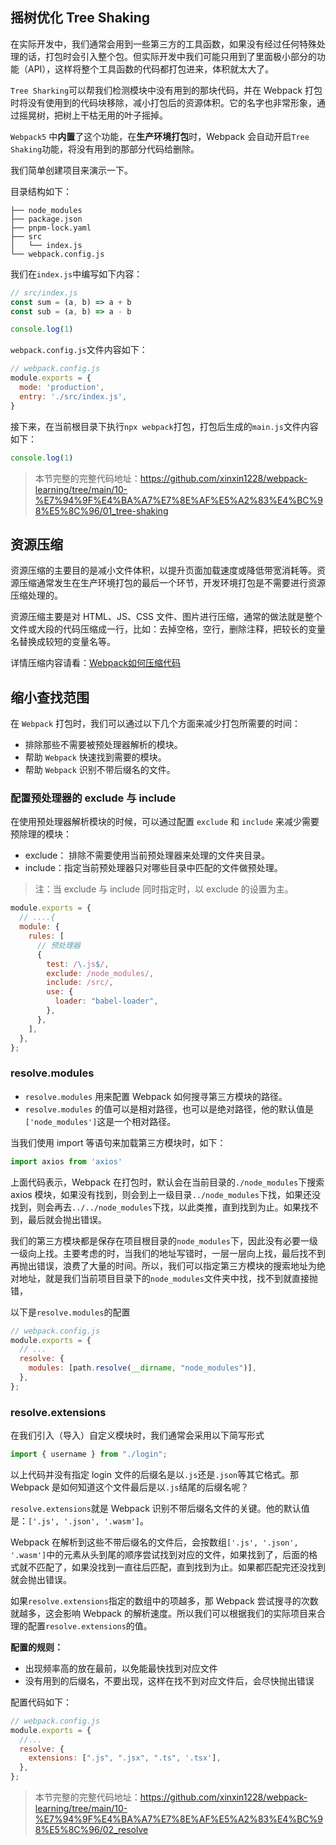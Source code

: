 ## 摇树优化 Tree Shaking

在实际开发中，我们通常会用到一些第三方的工具函数，如果没有经过任何特殊处理的话，打包时会引入整个包。但实际开发中我们可能只用到了里面极小部分的功能（API），这样将整个工具函数的代码都打包进来，体积就太大了。

`Tree Sharking`可以帮我们检测模块中没有用到的那块代码，并在 Webpack 打包时将没有使用到的代码块移除，减小打包后的资源体积。它的名字也非常形象，通过摇晃树，把树上干枯无用的叶子摇掉。

`Webpack5` 中**内置**了这个功能，在**生产环境打包**时，Webpack 会自动开启`Tree Shaking`功能，将没有用到的那部分代码给删除。

我们简单创建项目来演示一下。

目录结构如下：

```shell
├── node_modules
├── package.json
├── pnpm-lock.yaml
├── src
│   └── index.js
└── webpack.config.js
```

我们在`index.js`中编写如下内容：

```js
// src/index.js
const sum = (a, b) => a + b
const sub = (a, b) => a - b

console.log(1)
```

`webpack.config.js`文件内容如下：

```js
// webpack.config.js
module.exports = {
  mode: 'production',
  entry: './src/index.js',
}
```

接下来，在当前根目录下执行`npx webpack`打包，打包后生成的`main.js`文件内容如下：

```js
console.log(1)
```

> 本节完整的完整代码地址：https://github.com/xinxin1228/webpack-learning/tree/main/10-%E7%94%9F%E4%BA%A7%E7%8E%AF%E5%A2%83%E4%BC%98%E5%8C%96/01_tree-shaking

## 资源压缩

资源压缩的主要目的是减小文件体积，以提升页面加载速度或降低带宽消耗等。资源压缩通常发生在生产环境打包的最后一个环节，开发环境打包是不需要进行资源压缩处理的。

资源压缩主要是对 HTML、JS、CSS 文件、图片进行压缩，通常的做法就是整个文件或大段的代码压缩成一行，比如：去掉空格，空行，删除注释，把较长的变量名替换成较短的变量名等。

详情压缩内容请看：[Webpack如何压缩代码](/docs/前端构建工具/Webpack5学习/Webpack如何压缩代码.md)

## 缩小查找范围

在 `Webpack` 打包时，我们可以通过以下几个方面来减少打包所需要的时间：

- 排除那些不需要被预处理器解析的模块。
- 帮助 `Webpack` 快速找到需要的模块。
- 帮助 `Webpack` 识别不带后缀名的文件。

### 配置预处理器的 exclude 与 include

在使用预处理器解析模块的时候，可以通过配置 `exclude` 和 `include` 来减少需要预除理的模块：

- exclude： 排除不需要使用当前预处理器来处理的文件夹目录。
- include：指定当前预处理器只对哪些目录中匹配的文件做预处理。

> 注：当 exclude 与 include 同时指定时，以 exclude 的设置为主。

```js
module.exports = {
  // ....{
  module: {
    rules: [
      // 预处理器
      {
        test: /\.js$/,
        exclude: /node_modules/,
        include: /src/,
        use: {
          loader: "babel-loader",
        },
      },
    ],
  },
};
```

### resolve.modules

- `resolve.modules` 用来配置 Webpack 如何搜寻第三方模块的路径。
- `resolve.modules` 的值可以是相对路径，也可以是绝对路径，他的默认值是`['node_modules']`这是一个相对路径。

当我们使用 import 等语句来加载第三方模块时，如下：

```js
import axios from 'axios'
```

上面代码表示，Webpack 在打包时，默认会在当前目录的`./node_modules`下搜索 axios 模块，如果没有找到，则会到上一级目录`../node_modules`下找，如果还没找到，则会再去`../../node_modules`下找，以此类推，直到找到为止。如果找不到，最后就会抛出错误。

我们的第三方模块都是保存在项目根目录的`node_modules`下，因此没有必要一级一级向上找。主要考虑的时，当我们的地址写错时，一层一层向上找，最后找不到再抛出错误，浪费了大量的时间。所以，我们可以指定第三方模块的搜索地址为绝对地址，就是我们当前项目目录下的`node_modules`文件夹中找，找不到就直接抛错，

以下是`resolve.modules`的配置

```js
// webpack.config.js
module.exports = {
  // ...
  resolve: {
    modules: [path.resolve(__dirname, "node_modules")],
  },
};
```

### resolve.extensions

在我们引入（导入）自定义模块时，我们通常会采用以下简写形式

```js
import { username } from "./login";
```

以上代码并没有指定 login 文件的后缀名是以`.js`还是`.json`等其它格式。那 Webpack 是如何知道这个文件最后是以`.js`结尾的后缀名呢？

`resolve.extensions`就是 Webpack 识别不带后缀名文件的关键。他的默认值是：`['.js', '.json', '.wasm']`。

Webpack 在解析到这些不带后缀名的文件后，会按数组`['.js', '.json', '.wasm']`中的元素从头到尾的顺序尝试找到对应的文件，如果找到了，后面的格式就不匹配了，如果没找到一直往后匹配，直到找到为止。如果都匹配完还没找到就会抛出错误。

如果`resolve.extensions`指定的数组中的项越多，那 Webpack 尝试搜寻的次数就越多，这会影响 Webpack 的解析速度。所以我们可以根据我们的实际项目来合理的配置`resolve.extensions`的值。

**配置的规则：**

- 出现频率高的放在最前，以免能最快找到对应文件
- 没有用到的后缀名，不要出现，这样在找不到对应文件后，会尽快抛出错误

配置代码如下：

```js
// webpack.config.js
module.exports = {
  //...
  resolve: {
    extensions: [".js", ".jsx", ".ts", '.tsx'],
  },
};
```

> 本节完整的完整代码地址：https://github.com/xinxin1228/webpack-learning/tree/main/10-%E7%94%9F%E4%BA%A7%E7%8E%AF%E5%A2%83%E4%BC%98%E5%8C%96/02_resolve
